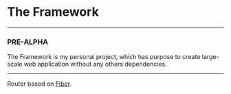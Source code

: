 # The Framework <br/>

---

### PRE-ALPHA <br/>

The Framework is my personal project, which has purpose to create large-scale web application without any others dependencies. 

---

Router based on [Fiber](https://github.com/gofiber/fiber).
